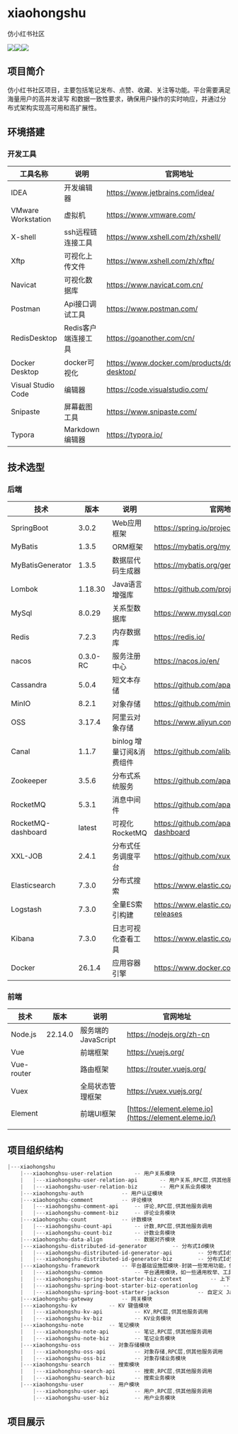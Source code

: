 # xiaohongshu
仿小红书社区

![](https://img.shields.io/github/stars/meetPerfect/xiaohongshu)![](https://img.shields.io/github/forks/MeetPerfect/xiaohongshu)![](https://img.shields.io/badge/lincese-GPL-brightgreen)



## 项目简介

仿小红书社区项目，主要包括笔记发布、点赞、收藏、关注等功能。平台需要满足海量用户的高并发读写 和数据一致性要求，确保用户操作的实时响应，并通过分布式架构实现高可用和高扩展性。

## 环境搭建

### 开发工具

| 工具名称           | 说明                | 官网地址                                        |
| ------------------ | ------------------- | ----------------------------------------------- |
| IDEA               | 开发编辑器          | https://www.jetbrains.com/idea/                 |
| VMware Workstation | 虚拟机              | https://www.vmware.com/                         |
| X-shell            | ssh远程链连接工具   | https://www.xshell.com/zh/xshell/               |
| Xftp               | 可视化上传文件      | https://www.xshell.com/zh/xftp/                 |
| Navicat            | 可视化数据库        | https://www.navicat.com.cn/                     |
| Postman            | Api接口调试工具     | https://www.postman.com/                        |
| RedisDesktop       | Redis客户端连接工具 | https://goanother.com/cn/                       |
| Docker Desktop     | docker可视化        | https://www.docker.com/products/docker-desktop/ |
| Visual Studio Code | 编辑器              | https://code.visualstudio.com/                  |
| Snipaste           | 屏幕截图工具        | https://www.snipaste.com/                       |
| Typora             | Markdown编辑器      | https://typora.io/                              |



## 技术选型

### 后端

| 技术               | 版本     | 说明                     | 官网地址                                       |
| ------------------ | -------- | ------------------------ | ---------------------------------------------- |
| SpringBoot         | 3.0.2    | Web应用框架              | https://spring.io/projects/spring-boot         |
| MyBatis            | 1.3.5    | ORM框架                  | https://mybatis.org/mybatis-3/                 |
| MyBatisGenerator   | 1.3.5    | 数据层代码生成器         | https://mybatis.org/generator/                 |
| Lombok             | 1.18.30  | Java语言增强库           | https://github.com/projectlombok/lombok        |
| MySql              | 8.0.29   | 关系型数据库             | https://www.mysql.com/                         |
| Redis              | 7.2.3    | 内存数据库               | https://redis.io/                              |
| nacos              | 0.3.0-RC | 服务注册中心             | https://nacos.io/en/                           |
| Cassandra          | 5.0.4    | 短文本存储               | https://github.com/apache/cassandra            |
| MinIO              | 8.2.1    | 对象存储                 | https://github.com/minio/minio                 |
| OSS                | 3.17.4   | 阿里云对象存储           | https://www.aliyun.com/product/oss             |
| Canal              | 1.1.7    | binlog 增量订阅&消费组件 | https://github.com/alibaba/canal               |
| Zookeeper          | 3.5.6    | 分布式系统服务           | https://github.com/apache/zookeeper            |
| RocketMQ           | 5.3.1    | 消息中间件               | https://github.com/apache/rocketmq             |
| RocketMQ-dashboard | latest   | 可视化RocketMQ           | https://github.com/apache/rocketmq-dashboard   |
| XXL-JOB            | 2.4.1    | 分布式任务调度平台       | https://github.com/xuxueli/xxl-job             |
| Elasticsearch      | 7.3.0    | 分布式搜索               | https://www.elastic.co/cn/elasticsearch        |
| Logstash           | 7.3.0    | 全量ES索引构建           | https://www.elastic.co/downloads/past-releases |
| Kibana             | 7.3.0    | 日志可视化查看工具       | https://www.elastic.co/cn/kibana               |
| Docker             | 26.1.4   | 应用容器引擎             | https://www.docker.com                         |



### 前端

| 技术       | 版本    | 说明                | 官网地址                                              |
| ---------- | ------- | ------------------- | ----------------------------------------------------- |
| Node.js    | 22.14.0 | 服务端的 JavaScript | https://nodejs.org/zh-cn                              |
| Vue        |         | 前端框架            | https://vuejs.org/                                    |
| Vue-router |         | 路由框架            | https://router.vuejs.org/                             |
| Vuex       |         | 全局状态管理框架    | https://vuex.vuejs.org/                               |
| Element    |         | 前端UI框架          | [https://element.eleme.io](https://element.eleme.io/) |
|            |         |                     |                                                       |
|            |         |                     |                                                       |



## 项目组织结构

```java
|---xiaohongshu
    |---xiaohonghsu-user-relation		-- 用户关系模块
    |   |---xiaohongshu-user-relation-api		-- 用户关系,RPC层,供其他服务调用
    |   |---xiaohongshu-user-relation-biz		-- 用户关系业务模块
    |---xiaohongshu-auth			-- 用户认证模块
    |---xiaohongshu-comment			-- 评论模块
    |   |---xiaohongshu-comment-api		-- 评论,RPC层,供其他服务调用
    |   |---xiaohongshu-comment-biz		-- 评论业务模块
    |---xiaohongshu-count			-- 计数模块
    |   |---xiaohongshu-count-api		-- 计数,RPC层,供其他服务调用
    |   |---xiaohongshu-count-biz		-- 计数业务模块
    |---xiaohongshu-data-align			-- 数据对齐模块
    |---xiaohongshu-distributed-id-generator		-- 分布式Id模块
    |   |---xiaohongshu-distributed-id-generator-api		-- 分布式Id生成,RPC层,供其他服务调用
    |   |---xiaohongshu-distributed-id-generator-biz		-- 分布式Id生成业务模块
    |---xiaohongshu-framework		-- 平台基础设施层模块-封装一些常用功能，供各个业务线拿来即用		
    |   |---xiaohongshu-common			-- 平台通用模块，如一些通用枚举、工具类		
    |   |---xiaohongshu-spring-boot-starter-biz-context			-- 上下文组件
    |   |---xiaohongshu-spring-boot-starter-biz-operationlog		-- 接口日志文件
    |   |---xiaohongshu-spring-boot-starter-jackson			-- 自定义 Jackson 配置
    |---xiaohongshu-gateway			-- 网关模块
    |---xiaohongshu-kv			-- KV 键值模块
    |   |---xiaohongshu-kv-api			-- KV,RPC层,供其他服务调用
    |   |---xiaohongshu-kv-biz			-- KV业务模块
    |---xiaohongshu-note		-- 笔记模块
    |   |---xiaohongshu-note-api		-- 笔记,RPC层,供其他服务调用
    |   |---xiaohongshu-note-biz		-- 笔记业务模块
    |---xiaohongshu-oss			-- 对象存储模块
    |   |---xiaohongshu-oss-api			-- 对象存储,RPC层,供其他服务调用
    |   |---xiaohongshu-oss-biz			-- 对象存储业务模块
    |---xiaohongshu-search		-- 搜索模块
    |   |---xiaohonghsu-search-api		-- 搜索,RPC层,供其他服务调用
    |   |---xiaohongshu-search-biz		-- 搜索业务模块
    |---xiaohongshu-user		-- 用户模块
        |---xiaohongshu-user-api		-- 用户,RPC层,供其他服务调用
        |---xiaohongshu-user-biz		-- 用户业务模块
```



## 项目展示
